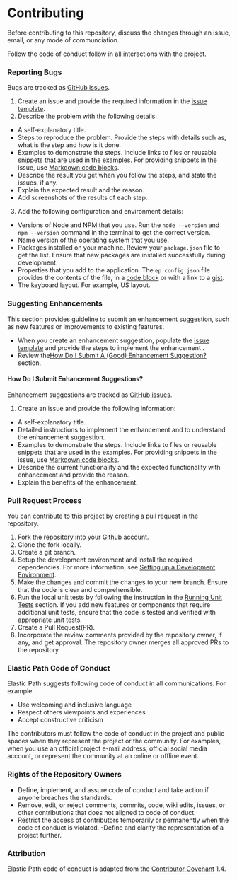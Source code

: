 # Contributing

Before contributing to this repository, discuss the changes through an issue,
email, or any mode of communciation.

Follow the code of conduct follow in all interactions with the project.

### Reporting Bugs

Bugs are tracked as [GitHub issues](https://guides.github.com/features/issues/).

1. Create an issue and provide the required information in the [issue template](ISSUE_TEMPLATE.md).
2. Describe the problem with the following details:
  - A self-explanatory title.
  - Steps to reproduce the problem. Provide the steps with details such as, what is the step and how is it done.
  - Examples to demonstrate the steps. Include links to files or reusable snippets that are used in the examples. For providing snippets in the issue, use [Markdown code blocks](https://help.github.com/articles/markdown-basics/#multiple-lines).
  - Describe the result you get when you follow the steps, and state the issues, if any.
  - Explain the expected result and the reason.
  - Add screenshots of the results of each step.
3. Add the following configuration and environment details:
  - Versions of Node and NPM that you use. Run the  `node --version` and `npm --version` command in the terminal to get the correct version.
  - Name version of the operating system that you use.
  - Packages installed on your machine. Review your `package.json` file to get the list. Ensure that new packages are installed successfully during development.
  - Properties that you add to the application. The `ep.config.json` file  provides the contents of the file, in a [code block](https://help.github.com/articles/markdown-basics/#multiple-lines) or with a link to a [gist](https://gist.github.com/).
  - The keyboard layout. For example, US layout.

### Suggesting Enhancements

This section provides guideline to submit an enhancement suggestion, such as new features or improvements to existing features.

- When you create an enhancement suggestion, populate the [issue template](ISSUE_TEMPLATE.md) and provide the steps to implement the enhancement .
- Review the[How Do I Submit A (Good) Enhancement Suggestion?](#how-do-i-submit-a-good-enhancement-suggestion) section.

#### How Do I Submit Enhancement Suggestions?

Enhancement suggestions are tracked as [GitHub issues](https://guides.github.com/features/issues/).

1. Create an issue and provide the following information:

- A self-explanatory title.
- Detailed instructions to implement the enhancement and to understand the enhancement suggestion.
- Examples to demonstrate the steps. Include links to files or reusable snippets that are used in the examples. For providing snippets in the issue, use [Markdown code blocks](https://help.github.com/articles/markdown-basics/#multiple-lines).
- Describe the current functionality and the expected functionality with enhancement and provide the reason.
- Explain the benefits of the enhancement.

### Pull Request Process

You can contribute to this project by creating a pull request in the repository.

1. Fork the repository into your Github account.
2. Clone the fork locally.
3. Create a git branch.
4. Setup the development environment and install the required dependencies. For more information, see [Setting up a Development Environment](README.md#setting-up-a-development-environment).
5. Make the changes and commit the changes to your new branch. Ensure that the code is clear and comprehensible.
6. Run the local unit tests by following the instruction in the [Running Unit Tests](README.md#running-unit-tests) section. If you add new features or components that require additional unit tests, ensure that the code is tested and verified with appropriate unit tests.
7. Create a Pull Request(PR).
8. Incorporate the review comments provided by the repository owner, if any,  and get approval.
The repository owner merges all approved PRs to the repository.

### Elastic Path Code of Conduct

Elastic Path suggests following code of conduct in all communications. For example:

* Use welcoming and inclusive language
* Respect others viewpoints and experiences
* Accept constructive criticism

The contributors must follow the code of conduct in the project and public spaces
when they represent the project or the community. For examples, when you use an official project e-mail
address, official social media account, or
represent the community at an online or offline event.

### Rights of the Repository Owners

- Define, implement, and assure code of conduct and take action if anyone breaches the standards.
- Remove, edit, or reject comments, commits, code, wiki edits, issues, or  other contributions that does not aligned to code of conduct.
- Restrict the access of contributors temporarily or permanently when the code of conduct is violated.
-Define and clarify the representation of a project further.


### Attribution

Elastic Path code of conduct is adapted from the [Contributor Covenant](http://contributor-covenant.org/version/1/4) 1.4.
